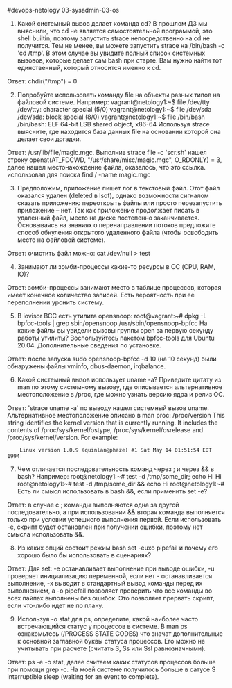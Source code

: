 #devops-netology
03-sysadmin-03-os

1. Какой системный вызов делает команда cd? В прошлом ДЗ мы выяснили, что cd не является самостоятельной программой, это shell builtin, поэтому запустить strace непосредственно на cd не получится. Тем не менее, вы можете запустить strace на /bin/bash -c 'cd /tmp'. В этом случае вы увидите полный список системных вызовов, которые делает сам bash при старте. Вам нужно найти тот единственный, который относится именно к cd.

Ответ: chdir("/tmp")                           = 0

2. Попробуйте использовать команду file на объекты разных типов на файловой системе. Например:
vagrant@netology1:~$ file /dev/tty
/dev/tty: character special (5/0)
vagrant@netology1:~$ file /dev/sda
/dev/sda: block special (8/0)
vagrant@netology1:~$ file /bin/bash
/bin/bash: ELF 64-bit LSB shared object, x86-64
Используя strace выясните, где находится база данных file на основании которой она делает свои догадки.

Ответ: /usr/lib/file/magic.mgc. Выполнив strace file -c 'scr.sh' нашел строку openat(AT_FDCWD, "/usr/share/misc/magic.mgc", O_RDONLY) = 3, далее нашел местонахождение файла, оказалось, что это ссылка. использовал для поиска find / -name magic.mgc

3. Предположим, приложение пишет лог в текстовый файл. Этот файл оказался удален (deleted в lsof), однако возможности сигналом сказать приложению переоткрыть файлы или просто перезапустить приложение – нет. Так как приложение продолжает писать в удаленный файл, место на диске постепенно заканчивается. Основываясь на знаниях о перенаправлении потоков предложите способ обнуления открытого удаленного файла (чтобы освободить место на файловой системе).

Ответ: очистить файл можно: cat /dev/null > test

4. Занимают ли зомби-процессы какие-то ресурсы в ОС (CPU, RAM, IO)?

Ответ: зомби-процессы занимают место в таблице процессов, которая имеет конечное количество записей. Есть вероятность при ее переполнении уронить систему. 

5. В iovisor BCC есть утилита opensnoop:
root@vagrant:~# dpkg -L bpfcc-tools | grep sbin/opensnoop
/usr/sbin/opensnoop-bpfcc
На какие файлы вы увидели вызовы группы open за первую секунду работы утилиты? Воспользуйтесь пакетом bpfcc-tools для Ubuntu 20.04. Дополнительные сведения по установке.

Ответ: после запуска sudo opensnoop-bpfcc -d 10 (на 10 секунд) были обнаружены файлы vminfo, dbus-daemon, irqbalance.

6. Какой системный вызов использует uname -a? Приведите цитату из man по этому системному вызову, где описывается альтернативное местоположение в /proc, где можно узнать версию ядра и релиз ОС.

Ответ: 'strace uname -a' по выводу нашел системный вызов uname. Альтернативное местоположение описано в man proc:
  /proc/version
              This  string  identifies  the  kernel  version  that is currently running.  It includes the contents of
              /proc/sys/kernel/ostype, /proc/sys/kernel/osrelease and /proc/sys/kernel/version.  For example:

        Linux version 1.0.9 (quinlan@phaze) #1 Sat May 14 01:51:54 EDT 1994

7. Чем отличается последовательность команд через ; и через && в bash? Например:
root@netology1:~# test -d /tmp/some_dir; echo Hi
Hi
root@netology1:~# test -d /tmp/some_dir && echo Hi
root@netology1:~#
Есть ли смысл использовать в bash &&, если применить set -e?

Ответ: в случае с ; команды выполняются одна за другой последовательно, а при использовании && вторая команда выполняется только при условии успешного выполнения первой. Если использовать -e, скрипт будет остановлен при получении ошибки, поэтому нет смысла использовать &&.

8. Из каких опций состоит режим bash set -euxo pipefail и почему его хорошо было бы использовать в сценариях?

Ответ: Для set: -e останавливает выполнение при выводе ошибки, -u проверяет инициализацию переменной, если нет - останавливается выполнение, -x выводит в стандартный вывод команды перед их выполнением, а -o pipefail позволяет проверить что все команды во всех пайпах выполнены без ошибок. Это позволяет прервать скрипт, если что-либо идет не по плану.  

9. Используя -o stat для ps, определите, какой наиболее часто встречающийся статус у процессов в системе. В man ps ознакомьтесь (/PROCESS STATE CODES) что значат дополнительные к основной заглавной буквы статуса процессов. Его можно не учитывать при расчете (считать S, Ss или Ssl равнозначными).

Ответ: ps -e -o stat, далее считаем каких статусов процессов больше при помощи grep -c. На моей системе получилось больше в сатусе S interruptible sleep (waiting for an event to complete).  

